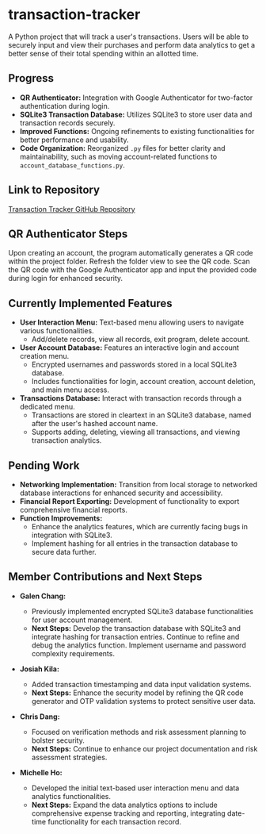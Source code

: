 # transaction-tracker
A Python project that will track a user's transactions. Users will be able to securely input and view their purchases and perform data analytics to get a better sense of their total spending within an allotted time.

## Progress
* **QR Authenticator:** Integration with Google Authenticator for two-factor authentication during login.
* **SQLite3 Transaction Database:** Utilizes SQLite3 to store user data and transaction records securely.
* **Improved Functions:** Ongoing refinements to existing functionalities for better performance and usability.
* **Code Organization:** Reorganized `.py` files for better clarity and maintainability, such as moving account-related functions to `account_database_functions.py`.

## Link to Repository
[Transaction Tracker GitHub Repository](https://github.com/Team-Infinite-Void/transaction-tracker)

## QR Authenticator Steps
Upon creating an account, the program automatically generates a QR code within the project folder. Refresh the folder view to see the QR code. Scan the QR code with the Google Authenticator app and input the provided code during login for enhanced security.

## Currently Implemented Features
* **User Interaction Menu:** Text-based menu allowing users to navigate various functionalities.
  * Add/delete records, view all records, exit program, delete account.
* **User Account Database:** Features an interactive login and account creation menu.
  * Encrypted usernames and passwords stored in a local SQLite3 database.
  * Includes functionalities for login, account creation, account deletion, and main menu access.
* **Transactions Database:** Interact with transaction records through a dedicated menu.
  * Transactions are stored in cleartext in an SQLite3 database, named after the user's hashed account name.
  * Supports adding, deleting, viewing all transactions, and viewing transaction analytics.

## Pending Work
* **Networking Implementation:** Transition from local storage to networked database interactions for enhanced security and accessibility.
* **Financial Report Exporting:** Development of functionality to export comprehensive financial reports.
* **Function Improvements:**
  * Enhance the analytics features, which are currently facing bugs in integration with SQLite3.
  * Implement hashing for all entries in the transaction database to secure data further.

## Member Contributions and Next Steps
* **Galen Chang:**
  * Previously implemented encrypted SQLite3 database functionalities for user account management.
  * **Next Steps:** Develop the transaction database with SQLite3 and integrate hashing for transaction entries. Continue to refine and debug the analytics function.  Implement username and password complexity requirements.

* **Josiah Kila:**
  * Added transaction timestamping and data input validation systems.
  * **Next Steps:** Enhance the security model by refining the QR code generator and OTP validation systems to protect sensitive user data.

* **Chris Dang:**
  * Focused on verification methods and risk assessment planning to bolster security.
  * **Next Steps:** Continue to enhance our project documentation and risk assessment strategies.

* **Michelle Ho:**
  * Developed the initial text-based user interaction menu and data analytics functionalities.
  * **Next Steps:** Expand the data analytics options to include comprehensive expense tracking and reporting, integrating date-time functionality for each transaction record.
